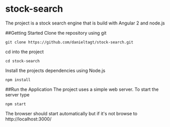 # stock-search
The project is a stock search engine that is build with Angular 2 and node.js

##Getting Started
Clone the repository using git
```
git clone https://github.com/danieltagt/stock-search.git
```

cd into the project
```
cd stock-search
```

Install the projects dependencies using Node.js
```
npm install
```

##Run the Application
The project uses a simple web server. To start the server type
```
npm start
```
The browser should start automatically but if it's not browse to http://localhost:3000/
